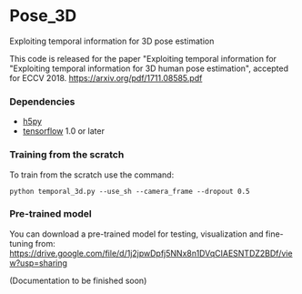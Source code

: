 # Pose_3D
Exploiting temporal information for 3D pose estimation

This code is released for the paper "Exploiting temporal information for "Exploiting temporal information for 3D human
pose estimation", accepted for ECCV 2018. https://arxiv.org/pdf/1711.08585.pdf


### Dependencies

* [h5py](http://www.h5py.org/)
* [tensorflow](https://www.tensorflow.org/) 1.0 or later



### Training from the scratch

To train from the scratch use the command:

`python temporal_3d.py --use_sh --camera_frame --dropout 0.5`

### Pre-trained model

You can download a pre-trained model for testing, visualization and fine-tuning from: 
https://drive.google.com/file/d/1j2jpwDpfj5NNx8n1DVqCIAESNTDZ2BDf/view?usp=sharing

(Documentation to be finished soon)



